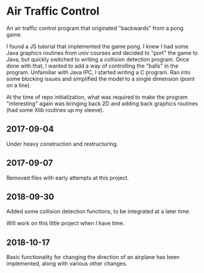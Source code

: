 # Air Traffic Control

An air traffic control program that originated "backwards" from a
pong game.

I found a JS tutorial that implemented the game pong. I knew I had
some Java graphics routines from univ courses and decided to "port"
the game to Java, but quickly switched to writing a collision
detection program. Once done with that, I wanted to add a way of
controlling the "balls" in the program. Unfamiliar with Java IPC, I
started writing a C program. Ran into some blocking issues and
simplified the model to a single dimension (point on a line).

At the time of repo initialization, what was required to make the
program "interesting" again was bringing back 2D and adding back
graphics routines (had some Xlib routines up my sleeve).

## 2017-09-04

Under heavy construction and restructuring.

## 2017-09-07

Removed files with early attempts at this project.

## 2018-09-30

Added some collision detection functions, to be integrated at a later
time.

Will work on this little project when I have time.

## 2018-10-17

Basic functionality for changing the direction of an airplane has been
implemented, along with various other changes.
